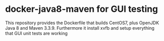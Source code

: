 docker-java8-maven for GUI testing
==================

This repository provides the Dockerfile that builds CentOS7, plus OpenJDK Java 8 and Maven 3.3.9. Furthermore it install xvfb and setup everything that GUI unit tests are working
